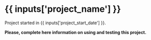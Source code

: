 ﻿# {{ inputs['project_name'] }}

Project started in {{ inputs['project_start_date'] }}.


**Please, complete here information on using and testing this project.**
